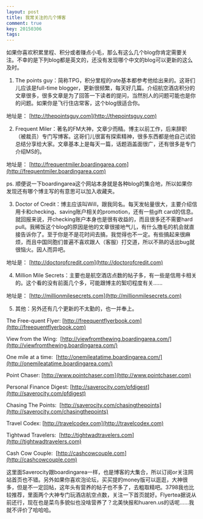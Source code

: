 ```yaml
---
layout: post
title: 我常关注的几个博客
comment: true
key: 20150306
tags:
---
```


如果你喜欢积累里程、积分或者赚点小毛，那么有这么几个blog你肯定需要关注。不幸的是下列blog都是英文的，还没有发现哪个中文的blog可以更新的这么及时。

1. The points guy：简称TPG，积分里程的rate基本都参考他给出来的。这哥们儿应该是full-time blogger，更新很频繁，每天好几篇。介绍航空酒店积分的文章很多，很多文章是为了回答一下读者的提问，当然别人的问题可能也是你的问题。如果你是飞行住店常客，这个blog很适合你。

地址是：
[http://thepointsguy.com](http://thepointsguy.com)

2. Frequent Miler：著名的FM大神，文章少而精。博主以前工作，后来辞职（被裁员）专门写博客。这哥们儿很富有探索精神，很多东西都是他自己试验总结分享给大家。文章基本上是每天一篇，话题涵盖面很广，还有很多是专门介绍MS的。

地址是：
[http://frequentmiler.boardingarea.com](http://frequentmiler.boardingarea.com)

ps. 顺便说一下boardingarea这个网站本身就是各种blog的集合地，所以如果你发现还有哪个博主写的有意思可以加入收藏夹。

3. Doctor of Credit：博主应该叫Will，跟我同名。每天发帖量很大，主要介绍信用卡和checking、saving账户相关的promotion，还有一些gift card的信息。就回报来说，开checking账户本身也是很有收益的，而且很多还不需要hard pull。我稀饭这个blog的原因是他的文章很接地气儿，有什么撸毛的机会就直接告诉你了。至于你是不是花时间去搞，我觉得也不一定。有些搞起来很麻烦，而且中国同胞们普遍不喜欢跟人（客服）打交道，所以不熟的话出bug就很恼火。因人而异吧。

地址是：
[http://doctorofcredit.com](http://doctorofcredit.com)

4. Million Mile Secrets：主要也是航空酒店点数的帖子多，有一些是信用卡相关的。这个看的没有前面几个多，可能跟博主的絮叨程度有关……

地址是：
[http://millionmilesecrets.com](http://millionmilesecrets.com)

5. 其他：另外还有几个更新的不太勤的，也一并奉上。

The Free-quent Flyer: 
[http://freequentflyerbook.com](http://freequentflyerbook.com)

View from the Wing: 
[http://viewfromthewing.boardingarea.com/](http://viewfromthewing.boardingarea.com/)

One mile at a time: 
[http://onemileatatime.boardingarea.com/](http://onemileatatime.boardingarea.com/)

Point Chaser: 
[http://www.pointchaser.com](http://www.pointchaser.com)

Personal Finance Digest: 
[http://saverocity.com/pfdigest](http://saverocity.com/pfdigest)

Chasing The Points: 
[http://saverocity.com/chasingthepoints](http://saverocity.com/chasingthepoints)

Travel Codex: 
[http://travelcodex.com](http://travelcodex.com)

Tightwad Travelers: 
[http://tightwadtravelers.com](http://tightwadtravelers.com)

Cash Cow Couple: 
[http://cashcowcouple.com](http://cashcowcouple.com)

这里面Saverocity跟boardingarea一样，也是博客的大集合，所以订阅or关注网站首页也不错。另外如果你喜欢泡论坛，买买提的money版可以逛逛，大神很多，但是不一定回帖，这年头有营养的帖子也不多了，去粗取精吧。3798我也比较推荐，里面两个大神专门玩酒店航空点数，关注一下首页就好。Flyertea据说从前还行，现在也是菜鸟多貌似也没啥营养了？北美快报和huaren.us的话呢……我就不评价了哈哈哈。